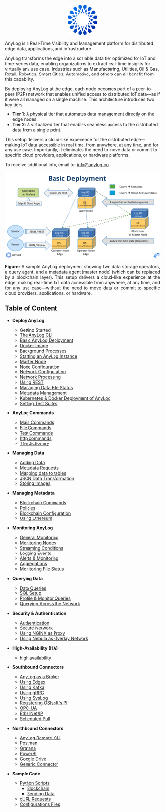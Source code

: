 <div align="center">
  <a href="https://anylog.network" target="_blank">
    <img src="imgs/anylog_logo.png" />
  </a>
<br/>
</div>
<div align="justified"><br/>AnyLog is a Real-Time Visibility and Management platform for distributed edge data, 
applications, and infrastructure

AnyLog transforms the edge into a scalable data tier optimized for IoT and time-series data, enabling organizations to 
extract real-time insights for virtually any use case. Industries such as Manufacturing, Utilities, Oil & Gas, Retail, 
Robotics, Smart Cities, Automotive, and others can all benefit from this capability.

By deploying AnyLog at the edge, each node becomes part of a peer-to-peer (P2P) network that enables unified access to 
distributed IoT data—as if it were all managed on a single machine. This architecture introduces two key tiers
* **Tier 1**: A physical tier that automates data management directly on the edge nodes. 
* **Tier 2**: A virtualized tier that enables seamless access to the distributed data from a single point.

This setup delivers a cloud-like experience for the distributed edge—making IoT data accessible in real time, from 
anywhere, at any time, and for any use case. Importantly, it eliminates the need to move data or commit to specific 
cloud providers, applications, or hardware platforms.
</div>

To receive additional info, email to: [info@anylog.co](mailto:info@anylog.co)


<div style="text-align: center;">
  <img src="imgs/deployment_diagram.png" alt="AnyLog Deployment Diagram" width="600" />
</div>

<p align="justify">
  <strong>Figure:</strong> A sample AnyLog deployment showing two data storage operators, a query agent, and a metadata agent (master node)
  (which can be replaced by a blockchain layer). This setup delivers a cloud-like experience at the edge, making real-time
  IoT data accessible from anywhere, at any time, and for any use case—without the need to move data or commit to specific
  cloud providers, applications, or hardware.
</p>


## Table of Content 
* **Deploy AnyLog**
  * [Getting Started](getting%20started.md)
  * [The AnyLog CLI](cli.md)  
  * [Basic AnyLog Deployment](training/)
  * [Docker Image](docker%20image.md)
  * [Background Processes](background%20processes.md)
  * [Starting an AnyLog Instance](starting%20an%20anylog%20instance.md)
  * [Master Node](master%20node.md)
  * [Node Configuration](node%20configuration.md)  
  * [Network Configuration](network%20configuration.md)
  * [Network Processing](network%20processing.md)  
  * [Using REST](using%20rest.md)
  * [Managing Data File Status](managing%20data%20files%20status.md)
  * [Metadata Management](metadata%20management.md)
  * [Kubernetes & Docker Deployment of AnyLog](deployments) 
  * [Setting Test Suites](test%20suites.md)
  
* **AnyLog Commands**
  * [Main Commands](anylog%20commands.md)
  * [File Commands](file%20commands.md)
  * [Test Commands](test%20commands.md)
  * [http commands](http%20commands.md)
  * [The dictionary](dictionary.md)
  
* **Managing Data**
  * [Adding Data](adding%20data.md)
  * [Metadata Requests](metadata%20requests.md)
  * [Mapping data to tables](mapping%20data%20to%20tables.md)
  * [JSON Data Transformation](json%20data%20transformation.md)
  * [Storing Images](image%20mapping.md)
  
* **Managing Metadata**
  * [Blockchain Commands](blockchain%20commands.md)
  * [Policies](policies.md#policies-based-metadata)  
  * [Blockchain Configuration](blockchain%20configuration.md)
  * [Using Ethereum](using%20ethereum.md)
 
* **Monitoring AnyLog**
  * [General Monitoring](monitoring%20calls.md) 
  * [Monitoring Nodes](monitoring%20nodes.md)
  * [Streaming Conditions](streaming%20conditions.md)
  * [Logging Events](logging%20events.md)
  * [Alerts & Monitoring](alerts%20and%20monitoring.md)
  * [Aggregations](aggregations)
  * [Monitoring File Status](managing%20data%20files%20status.md)
    
* **Querying Data**
  * [Data Queries](queries.md)
  * [SQL Setup](sql%20setup.md)
  * [Profile & Monitor Queries](profiling%20and%20monitoring%20queries.md)
  * [Querying Across the Network](network%20processing.md)

* **Security & Authentication**
  * [Authentication](authentication.md)
  * [Secure Network](secure%20network.md)
  * [Using NGINX as Proxy](deployments/Networking%20&%20Security/nginx.md)
  * [Using Nebula as Overlay Network](deployments/Networking%20&%20Security/nebula.md)

* **High-Availability (HA)**
  * [high availability](high%20availability.md)

* **Southbound Connectors**
  * [AnyLog as a Broker](message%20broker.md) 
  * [Using Edgex](using%20edgex.md)
  * [Using Kafka](using%20kafka.md)
  * [Using gRPC](using%20grpc.md)
  * [Using SysLog](using%20syslog.md)
  * [Registering OSIsoft's PI](registering%20pi%20in%20the%20anylog%20network.md)
  * [OPC-UA](opcua.md)
  * [EtherNet/IP](enthernetip.md)
  * [Scheduled Pull](scheduled%20pull.md)

* **Northbound Connectors**
  * [AnyLog Remote-CLI](northbound%20connectors/remote_cli.md)
  * [Postman](northbound%20connectors/using%20postman.md)
  * [Grafana](northbound%20connectors/using%20grafana.md)
  * [PowerBI](northbound%20connectors/PowerBI.md)
  * [Google Drive](northbound%20connectors/Google.md)
  * [Generic Connector](northbound%20connectors/postgres%20connector.md)

* **Sample Code**
  * [Python Scripts](examples/Sample%20Python%20Scripts)
    * [Blockchain](examples/Sample%20Python%20Scripts/blockchain_add_policy_simple.py)
    * [Sending Data](examples/Sample%20Python%20Scripts/data)
  * [cURL Requests](examples/curl.sh)
  * [Configurations Files](examples/Configuration.md)